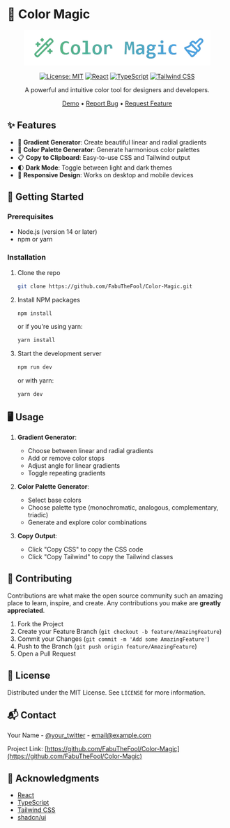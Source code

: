 # 🎨 Color Magic

<div align="center">

![Color Magic Logo](app\Colors\assets\colormagic.png)

[![License: MIT](https://img.shields.io/badge/License-MIT-yellow.svg)](https://opensource.org/licenses/MIT)
[![React](https://img.shields.io/badge/React-20232A?style=flat&logo=react&logoColor=61DAFB)](https://reactjs.org/)
[![TypeScript](https://img.shields.io/badge/TypeScript-007ACC?style=flat&logo=typescript&logoColor=white)](https://www.typescriptlang.org/)
[![Tailwind CSS](https://img.shields.io/badge/Tailwind_CSS-38B2AC?style=flat&logo=tailwind-css&logoColor=white)](https://tailwindcss.com/)

A powerful and intuitive color tool for designers and developers.

[Demo](https://color-magiic.vercel.app) • [Report Bug](https://github.com/FabuTheFool/Color-Magic/issues) • [Request Feature](https://github.com/FabuTheFool/Color-Magic/issues)

</div>

## ✨ Features

- 🌈 **Gradient Generator**: Create beautiful linear and radial gradients
- 🎨 **Color Palette Generator**: Generate harmonious color palettes
- 📋 **Copy to Clipboard**: Easy-to-use CSS and Tailwind output
- 🌓 **Dark Mode**: Toggle between light and dark themes
- 📱 **Responsive Design**: Works on desktop and mobile devices

## 🚀 Getting Started

### Prerequisites

- Node.js (version 14 or later)
- npm or yarn

### Installation

1. Clone the repo
   ```sh
   git clone https://github.com/FabuTheFool/Color-Magic.git
   ```
2. Install NPM packages
   ```sh
   npm install
   ```
   or if you're using yarn:
   ```sh
   yarn install
   ```
3. Start the development server
   ```sh
   npm run dev
   ```
   or with yarn:
   ```sh
   yarn dev
   ```

## 🖥️ Usage

1. **Gradient Generator**:
   - Choose between linear and radial gradients
   - Add or remove color stops
   - Adjust angle for linear gradients
   - Toggle repeating gradients

2. **Color Palette Generator**:
   - Select base colors
   - Choose palette type (monochromatic, analogous, complementary, triadic)
   - Generate and explore color combinations

3. **Copy Output**:
   - Click "Copy CSS" to copy the CSS code
   - Click "Copy Tailwind" to copy the Tailwind classes

## 🤝 Contributing

Contributions are what make the open source community such an amazing place to learn, inspire, and create. Any contributions you make are **greatly appreciated**.

1. Fork the Project
2. Create your Feature Branch (`git checkout -b feature/AmazingFeature`)
3. Commit your Changes (`git commit -m 'Add some AmazingFeature'`)
4. Push to the Branch (`git push origin feature/AmazingFeature`)
5. Open a Pull Request

## 📄 License

Distributed under the MIT License. See `LICENSE` for more information.

## 📬 Contact

Your Name - [@your_twitter](https://twitter.com/your_twitter) - email@example.com

Project Link: [https://github.com/FabuTheFool/Color-Magic](https://github.com/FabuTheFool/Color-Magic)

## 🙏 Acknowledgments

- [React](https://reactjs.org/)
- [TypeScript](https://www.typescriptlang.org/)
- [Tailwind CSS](https://tailwindcss.com/)
- [shadcn/ui](https://ui.shadcn.com/)